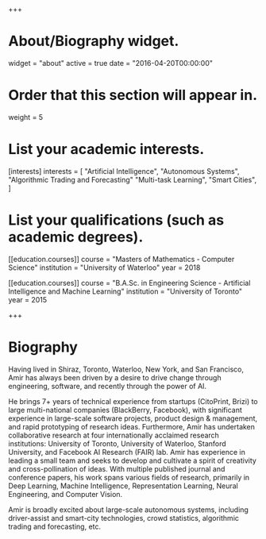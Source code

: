 +++
# About/Biography widget.
widget = "about"
active = true
date = "2016-04-20T00:00:00"

# Order that this section will appear in.
weight = 5

# List your academic interests.
[interests]
  interests = [
    "Artificial Intelligence",
    "Autonomous Systems",
    "Algorithmic Trading and Forecasting"
    "Multi-task Learning",
    "Smart Cities",
  ]

# List your qualifications (such as academic degrees).
[[education.courses]]
  course = "Masters of Mathematics - Computer Science"
  institution = "University of Waterloo"
  year = 2018

[[education.courses]]
  course = "B.A.Sc. in Engineering Science - Artificial Intelligence and Machine Learning"
  institution = "University of Toronto"
  year = 2015

+++

# Biography

<!-- Lena Smith is a professor of artificial intelligence at the Stanford AI Lab. Her research interests include distributed robotics, mobile computing and programmable matter. She leads the Robotic Neurobiology group, which develops self-reconfiguring robots, systems of self-organizing robots, and mobile sensor networks.

Lorem ipsum dolor sit amet, consectetur adipiscing elit. Sed neque elit, tristique placerat feugiat ac, facilisis vitae arcu. Proin eget egestas augue. Praesent ut sem nec arcu pellentesque aliquet. Duis dapibus diam vel metus tempus vulputate.
 -->

Having lived in Shiraz, Toronto, Waterloo, New York, and San Francisco, Amir has always been driven by a desire to drive change through engineering, software, and recently through the power of AI.

He brings 7+ years of technical experience from startups (CitoPrint, Brizi) to large multi-national companies (BlackBerry, Facebook), with significant experience in large-scale software projects, product design & management, and rapid prototyping of research ideas. Furthermore, Amir has undertaken collaborative research at four internationally acclaimed research institutions: University of Toronto, University of Waterloo, Stanford University, and Facebook AI Research (FAIR) lab. Amir has experience in leading a small team and seeks to develop and cultivate a spirit of creativity and cross-pollination of ideas. With multiple published journal and conference papers, his work spans various fields of research, primarily in Deep Learning, Machine Intelligence, Representation Learning, Neural Engineering, and Computer Vision. 

Amir is broadly excited about large-scale autonomous systems, including driver-assist and smart-city technologies, crowd statistics, algorithmic trading and forecasting, etc.
